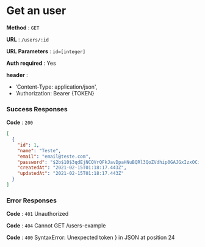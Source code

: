 # Get an user

**Method** : `GET`

**URL** : `/users/:id`

**URL Parameters** : `id=[integer]` 

**Auth required** : Yes

**header** : 
- 'Content-Type: application/json',
- 'Authorization: Bearer {TOKEN}


### Success Responses

**Code** : `200`

```json
[
  {
    "id": 1,
    "name": "Teste",
    "email": "email@teste.com",
    "password": "$2b$10$3qdEjNCQVrQFkJavDpaHNuBQRl3QoZVdhip0GAJGxIzxOCifrBwQe",
    "createdAt": "2021-02-15T01:18:17.443Z",
    "updatedAt": "2021-02-15T01:18:17.443Z"
  }
]
```

### Error Responses
**Code** : `401`
Unauthorized

**Code** : `404`
Cannot GET /users-example

**Code** : `400`
SyntaxError: Unexpected token } in JSON at position 24